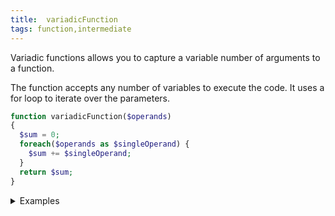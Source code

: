 ```yaml
---
title:  variadicFunction
tags: function,intermediate
---
```


Variadic functions allows you to capture a variable number of arguments to a function.

The function accepts any number of variables to execute the code. It uses a for loop to iterate over the parameters.

```php
function variadicFunction($operands)
{
  $sum = 0;
  foreach($operands as $singleOperand) {
    $sum += $singleOperand;
  }
  return $sum;
}
```

<details>
<summary>Examples</summary>

```php
variadicFunction([1, 2]); // 3
variadicFunction([1, 2, 3, 4]); // 10
```

</details>
